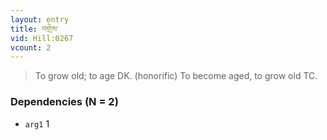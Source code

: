 ```yaml
---
layout: entry
title: བགྲེས་
vid: Hill:0267
vcount: 2
---
```

> To grow old; to age DK\. (honorific) To become aged, to grow old TC\.


### Dependencies (N = 2)
* `arg1` 1
